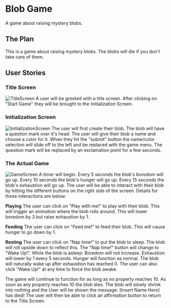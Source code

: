 # Blob Game
A game about raising mystery blobs.
## The Plan
This is a game about raising mystery blobs. The blobs will die if you don't take care of them.
## User Stories
### Title Screen
![TitleScreen](https://share.balsamiq.com/c/gzFzqiKeFPi4g7SFrv4R1T.png)
A user will be greeted with a title screen. After clicking on "Start Game" they will be brought to the Initialization Screen.
### Initialization Screen
![InitializationScreen](https://share.balsamiq.com/c/8oqEaXE4FjpNA6cAHGutmE.png)
The user will first create their blob. The blob will have a question mark over it's head. The user will give their blob a name and choose a color for it. When they hit the "submit" button the name/color selection will slide off to the left and be replaced with the game menu. The question mark will be replaced by an exclamation point for a few seconds.
### The Actual Game
![GameScreen](https://share.balsamiq.com/c/pDibM9tyMPss8kKGzrTUiy.png)
A timer will begin. Every 5 seconds the blob's boredom will go up. Every 10 seconds the blob's hunger will go up. Every 15 seconds the blob's exhaustion will go up. The user will be able to interact with their blob by hitting the different buttons on the right side of the screen. Details for these interactions are below:

**Playing**
The user can click on "Play with me!" to play with their blob. This will trigger an animation where the blob rolls around. This will lower boredom by 3 but raise exhaustion by 1.

**Feeding**
The user can click on "Feed me!" to feed their blob. This will cause hunger to go down by 1.

**Resting**
The user can click on "Nap time!" to put the blob to sleep. The blob will roll upside down to reflect this. The "Nap time!" button will change to "Wake Up!". While the blob is asleep: Boredom will not increase. Exhaustion will lower by 1 every 5 seconds. Hunger will function as normal. The blob will naturally wake up after exhaustion has reached 0. The user can also click "Wake Up!" at any time to force the blob awake.

The game will continue to function for as long as no property reaches 10. As soon as any property reaches 10 the blob dies. The blob will slowly shrink into nothing and the User will be shown the message: [Insert Name Here] has died! The user will then be able to click an affirmation button to return to the Title Screen.

